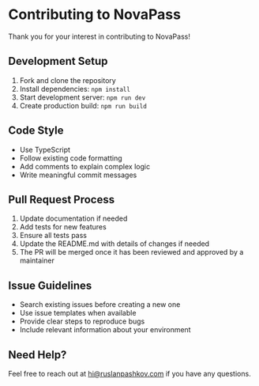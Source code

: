 # Contributing to NovaPass

Thank you for your interest in contributing to NovaPass!

## Development Setup

1. Fork and clone the repository
2. Install dependencies: `npm install`
3. Start development server: `npm run dev`
4. Create production build: `npm run build`

## Code Style

- Use TypeScript
- Follow existing code formatting
- Add comments to explain complex logic
- Write meaningful commit messages

## Pull Request Process

1. Update documentation if needed
2. Add tests for new features
3. Ensure all tests pass
4. Update the README.md with details of changes if needed
5. The PR will be merged once it has been reviewed and approved by a maintainer

## Issue Guidelines

- Search existing issues before creating a new one
- Use issue templates when available
- Provide clear steps to reproduce bugs
- Include relevant information about your environment

## Need Help?

Feel free to reach out at hi@ruslanpashkov.com if you have any questions.
